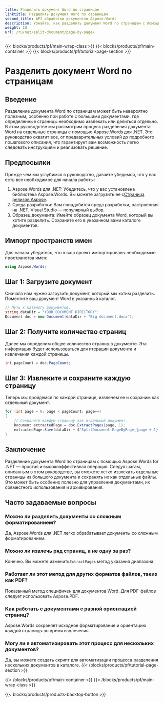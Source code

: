 ```yaml
---
title: Разделить документ Word по страницам
linktitle: Разделить документ Word по страницам
second_title: API обработки документов Aspose.Words
description: Узнайте, как разделить документ Word по страницам с помощью Aspose.Words для .NET с помощью этого подробного пошагового руководства. Идеально подходит для эффективного управления большими документами.
weight: 10
url: /ru/net/split-document/page-by-page/
---
```


{{< blocks/products/pf/main-wrap-class >}}
{{< blocks/products/pf/main-container >}}
{{< blocks/products/pf/tutorial-page-section >}}

# Разделить документ Word по страницам

## Введение

Разделение документа Word по страницам может быть невероятно полезным, особенно при работе с большими документами, где определенные страницы необходимо извлекать или делиться отдельно. В этом руководстве мы рассмотрим процесс разделения документа Word на отдельные страницы с помощью Aspose.Words для .NET. Это руководство охватит все, от предварительных условий до подробного пошагового описания, что гарантирует вам возможность легко следовать инструкциям и реализовать решение.

## Предпосылки

Прежде чем мы углубимся в руководство, давайте убедимся, что у вас есть все необходимое для начала работы:

1. Aspose.Words для .NET: Убедитесь, что у вас установлена библиотека Aspose.Words. Вы можете загрузить ее с[Страница релизов Aspose](https://releases.aspose.com/words/net/).
2. Среда разработки: Вам понадобится среда разработки, настроенная на .NET. Visual Studio — популярный выбор.
3. Образец документа: Имейте образец документа Word, который вы хотите разделить. Сохраните его в указанном вами каталоге документов.

## Импорт пространств имен

Для начала убедитесь, что в ваш проект импортированы необходимые пространства имен:

```csharp
using Aspose.Words;
```

## Шаг 1: Загрузите документ

Сначала нам нужно загрузить документ, который мы хотим разделить. Поместите ваш документ Word в указанный каталог.

```csharp
// Путь к каталогу документов.
string dataDir = "YOUR DOCUMENT DIRECTORY";
Document doc = new Document(dataDir + "Big document.docx");
```

## Шаг 2: Получите количество страниц

Далее мы определим общее количество страниц в документе. Эта информация будет использоваться для итерации документа и извлечения каждой страницы.

```csharp
int pageCount = doc.PageCount;
```

## Шаг 3: Извлеките и сохраните каждую страницу

Теперь мы пройдемся по каждой странице, извлечем ее и сохраним как отдельный документ.

```csharp
for (int page = 0; page < pageCount; page++)
{
    // Сохраните каждую страницу как отдельный документ.
    Document extractedPage = doc.ExtractPages(page, 1);
    extractedPage.Save(dataDir + $"SplitDocument.PageByPage_{page + 1}.docx");
}
```

## Заключение

Разделение документа Word по страницам с помощью Aspose.Words for .NET — простая и высокоэффективная операция. Следуя шагам, описанным в этом руководстве, вы сможете легко извлекать отдельные страницы из большого документа и сохранять их как отдельные файлы. Это может быть особенно полезно для управления документами, их совместного использования и архивирования.

## Часто задаваемые вопросы

### Можно ли разделить документы со сложным форматированием?
Да, Aspose.Words для .NET легко обрабатывает документы со сложным форматированием.

### Можно ли извлечь ряд страниц, а не одну за раз?
 Конечно. Вы можете изменить`ExtractPages` метод указания диапазона.

### Работает ли этот метод для других форматов файлов, таких как PDF?
Показанный метод специфичен для документов Word. Для PDF-файлов следует использовать Aspose.PDF.

### Как работать с документами с разной ориентацией страниц?
Aspose.Words сохраняет исходное форматирование и ориентацию каждой страницы во время извлечения.

### Могу ли я автоматизировать этот процесс для нескольких документов?
Да, вы можете создать скрипт для автоматизации процесса разделения нескольких документов в каталоге.
{{< /blocks/products/pf/tutorial-page-section >}}

{{< /blocks/products/pf/main-container >}}
{{< /blocks/products/pf/main-wrap-class >}}

{{< blocks/products/products-backtop-button >}}
